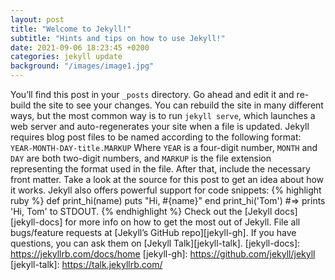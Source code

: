 ```yaml
---
layout: post
title: "Welcome to Jekyll!"
subtitle: "Hints and tips on how to use Jekyll!"
date: 2021-09-06 18:23:45 +0200
categories: jekyll update
background: "/images/image1.jpg"
---
```


You’ll find this post in your `_posts` directory. Go ahead and edit it and
re-build the site to see your changes. You can rebuild the site in many
different ways, but the most common way is to run `jekyll serve`, which launches
a web server and auto-regenerates your site when a file is updated. Jekyll
requires blog post files to be named according to the following format:
`YEAR-MONTH-DAY-title.MARKUP` Where `YEAR` is a four-digit number, `MONTH` and
`DAY` are both two-digit numbers, and `MARKUP` is the file extension
representing the format used in the file. After that, include the necessary
front matter. Take a look at the source for this post to get an idea about how
it works. Jekyll also offers powerful support for code snippets: {% highlight
ruby %} def print_hi(name) puts "Hi, #{name}" end print_hi('Tom') #=> prints
'Hi, Tom' to STDOUT. {% endhighlight %} Check out the [Jekyll docs][jekyll-docs]
for more info on how to get the most out of Jekyll. File all bugs/feature
requests at [Jekyll’s GitHub repo][jekyll-gh]. If you have questions, you can
ask them on [Jekyll Talk][jekyll-talk]. [jekyll-docs]:
https://jekyllrb.com/docs/home [jekyll-gh]: https://github.com/jekyll/jekyll
[jekyll-talk]: https://talk.jekyllrb.com/
